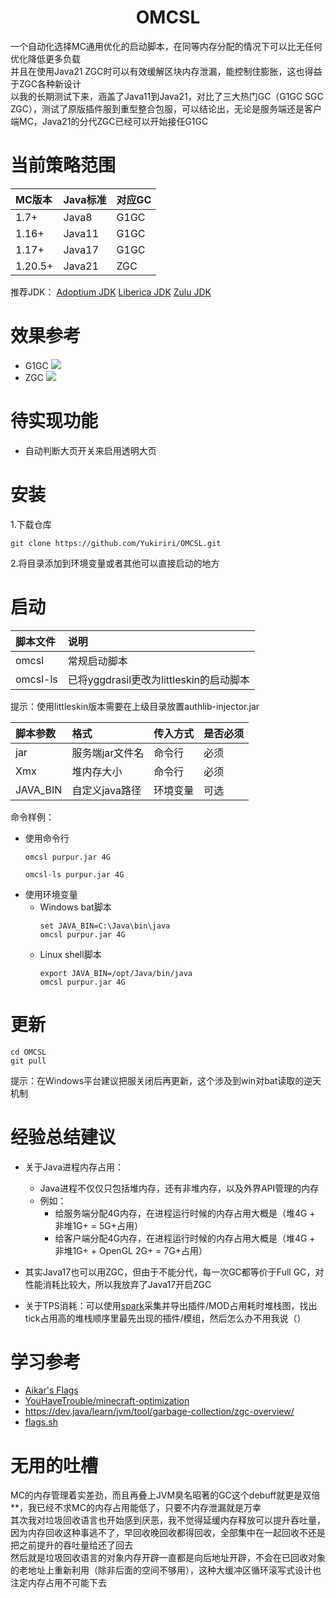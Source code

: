 <div align="center">

# OMCSL

</div>

一个自动化选择MC通用优化的启动脚本，在同等内存分配的情况下可以比无任何优化降低更多负载<br/>
并且在使用Java21 ZGC时可以有效缓解区块内存泄漏，能控制住膨胀，这也得益于ZGC各种新设计<br/>
以我的长期测试下来，涵盖了Java11到Java21，对比了三大热门GC（G1GC SGC ZGC），测试了原版插件服到重型整合包服，可以结论出，无论是服务端还是客户端MC，Java21的分代ZGC已经可以开始接任G1GC<br/>

# 当前策略范围

|MC版本|Java标准|对应GC|
|:-|:-|:-|
|1.7+|Java8|G1GC|
|1.16+|Java11|G1GC|
|1.17+|Java17|G1GC|
|1.20.5+|Java21|ZGC|

推荐JDK：
<a href="https://adoptium.net/zh-CN/temurin/releases/">Adoptium JDK</a>
<a href="https://bell-sw.com/pages/downloads/">Liberica JDK</a>
<a href="https://www.azul.com/downloads/?package=jdk#zulu">Zulu JDK</a>

# 效果参考

- G1GC
  ![](https://github.com/Yukiriri/OMCSL/blob/main/res/vanilla_g1gc.png?raw=true)
- ZGC
  ![](https://github.com/Yukiriri/OMCSL/blob/main/res/vanilla_zgc.png?raw=true)

# 待实现功能

- 自动判断大页开关来启用透明大页

# 安装

1.下载仓库
```
git clone https://github.com/Yukiriri/OMCSL.git
```
2.将目录添加到环境变量或者其他可以直接启动的地方

# 启动

|脚本文件|说明|
|:-|:-|
|omcsl|常规启动脚本|
|omcsl-ls|已将yggdrasil更改为littleskin的启动脚本|

提示：使用littleskin版本需要在上级目录放置authlib-injector.jar

|脚本参数|格式|传入方式|是否必须|
|:-|:-|:-|:-|
|jar|服务端jar文件名|命令行|必须|
|Xmx|堆内存大小|命令行|必须|
|JAVA_BIN|自定义java路径|环境变量|可选|

命令样例：
  - 使用命令行
    ```
    omcsl purpur.jar 4G
    ```
    ```
    omcsl-ls purpur.jar 4G
    ```
  - 使用环境变量
    - Windows bat脚本
      ```
      set JAVA_BIN=C:\Java\bin\java
      omcsl purpur.jar 4G
      ```
    - Linux shell脚本
      ```
      export JAVA_BIN=/opt/Java/bin/java
      omcsl purpur.jar 4G
      ```

# 更新

```
cd OMCSL
git pull
```
提示：在Windows平台建议把服关闭后再更新，这个涉及到win对bat读取的逆天机制

# 经验总结建议
  - 关于Java进程内存占用：
    - Java进程不仅仅只包括堆内存，还有非堆内存，以及外界API管理的内存
    - 例如：
        - 给服务端分配4G内存，在进程运行时候的内存占用大概是（堆4G + 非堆1G+ = 5G+占用）
        - 给客户端分配4G内存，在进程运行时候的内存占用大概是（堆4G + 非堆1G+ + OpenGL 2G+ = 7G+占用）

  - 其实Java17也可以用ZGC，但由于不能分代，每一次GC都等价于Full GC，对性能消耗比较大，所以我放弃了Java17开启ZGC

  - 关于TPS消耗：可以使用<a href="https://spark.lucko.me/download">spark</a>采集并导出插件/MOD占用耗时堆栈图，找出tick占用高的堆栈顺序里最先出现的插件/模组，然后怎么办不用我说（）

# 学习参考

- <a href="https://aikar.co/2018/07/02/tuning-the-jvm-g1gc-garbage-collector-flags-for-minecraft">Aikar's Flags</a>
- <a href="https://github.com/YouHaveTrouble/minecraft-optimization">YouHaveTrouble/minecraft-optimization</a>
- <a href="https://dev.java/learn/jvm/tool/garbage-collection/zgc-overview/">https://dev.java/learn/jvm/tool/garbage-collection/zgc-overview/</a>
- <a href="https://flags.sh">flags.sh</a>

# 无用的吐槽

MC的内存管理着实差劲，而且再叠上JVM臭名昭著的GC这个debuff就更是双倍**，我已经不求MC的内存占用能低了，只要不内存泄漏就是万幸<br/>
其次我对垃圾回收语言也开始感到厌恶，我不觉得延缓内存释放可以提升吞吐量，因为内存回收这种事逃不了，早回收晚回收都得回收，全部集中在一起回收不还是把之前提升的吞吐量给还了回去<br/>
然后就是垃圾回收语言的对象内存开辟一直都是向后地址开辟，不会在已回收对象的老地址上重新利用（除非后面的空间不够用），这种大缓冲区循环滚写式设计也注定内存占用不可能下去<br/>
